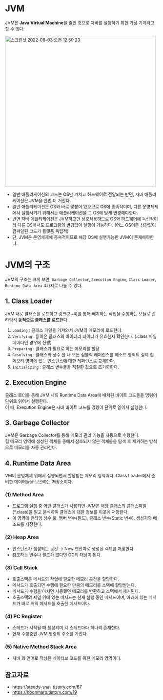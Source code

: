 # JVM

JVM은 **Java Virtual Machine**을 줄인 것으로 자바를 실행하기 위한 가상 기계라고 할 수 잇다.

<img width="493" alt="스크린샷 2022-08-03 오전 12 50 23" src="https://user-images.githubusercontent.com/97823928/182417642-2ecc5ac5-79a1-4c36-8cce-c88a4642a5e0.png">


* 일반 애플리케이션의 코드는 OS만 거치고 하드웨어로 전달되는 반면, 자바 애플리케이션은 JVM을 한번 더 거친다.
* 일반 애플리케이션은 OS와 바로 맞붙어 있으므로 OS에 종속적이며, 다른 운영체제에서 실행시키기 위해서는 애플리케이션을 그 OS에 맞게 변경해야한다. 
* 반면 자바 애플리케이션은 JVM하고만 상호작용하므로 OS와 하드웨어에 독립적이라 다른 OS에서도 프로그램의 변경없이 실행이 가능하다. (어느 OS이든 상관없이 컴파일된 코드가 플랫폼 독립적)
* 단, JVM은 운영체제에 종속적이므로 해당 OS에 실행가능한 JVM이 존재해야한다.

# JVM의 구조

JVM의 구조는 크게 보면, ```Garbage Collector```, ```Execution Engine```, ```Class Loader```, ```Runtime Data Area``` 4가지로 나눌 수 있다.

## 1. Class Loader

JVM 내로 클래스를 로드하고 링크(2~4)를 통해 배치하는 작업을 수행하는 모듈로 런타임시 **동적으로 클래스를 로드**한다.

1. ```Loading``` : 클래스 파일을 가져와서 JVM의 메모리에 로드한다.
2. ```Verifying``` : 읽어온 클래스의 바이너리 데이터가 유효한지 확인한다. (.class 파일 데이터인 경우에 진행)
3. ```Preparing``` : 클래스가 필요로 하는 메모리를 할당
4. ```Resolving``` : 클래스의 상수 풀 내 모든 심볼릭 레퍼런스를 메소드 영역의 실제 힙 메모리 영역에 있는 인스턴스에 대한 레퍼런스로 교체한다.
5. ```Initializing``` : 클래스 변수들을 적절한 값으로 초기화한다.
 

## 2. Execution Engine

클래스 로더를 통해 JVM 내의 Runtime Data Area에 배치된 바이트 코드들을 명렁어 단위로 읽어서 실행한다.   
이 때, Execution Engine은 자바 바이트 코드를 명령어 단위로 읽어서 실행한다.

## 3. Garbage Collector

JVM은 Garbage Collector를 통해 메모리 관리 기능을 자동으로 수행한다.  
힙 메모리 영역에 생성된 객체들 중에서 참조되지 않은 객체들을 탐색 후 제거하는 방식으로 메모리를 자동 관리한다.

## 4. Runtime Data Area

VM이 운영체제 위에서 실행되면서 할당받는 메모리 영역이다. Class Loader에서 준비한 데이터들을 보관하는 저장소이다.

### (1) Method Area 

* 프로그램 실행 중 어떤 클래스가 사용되면 JVM은 해당 클래스의 클래스파일(*.class)을 읽고 분석하여 클래스에 대한 정보를 이곳에 저장한다.
* 이 영역에 런타임 상수 풀, 멤버 변수(필드), 클래스 변수(Static 변수), 생성자와 메소드를 저장한다.

### (2) Heap Area
* 인스턴스가 생성되는 공간 → New 연산자로 생성된 객체를 저장한다.
* 참조하는 변수나 필드가 없다면 GC의 대상이 된다.

### (3) Call Stack
* 호출스택은 메서드의 작업에 필요한 메모리 공간을 할당한다.
* 메서드가 호출되면 수행에 필요한 만큼의 메모리를 스택에 할당받는다.
* 메서드가 수행을 마치면 사용했던 메모리를 반환하고 스택에서 제거된다.
* 호출스택의 제일 위에 있는 메서드는 현재 실행 중인 메서드이며, 아래에 있는 메서드가 바로 위의 메서드를 호출한 메서드이다. 

### (4) PC Register

* 스레드가 시작될 때 생성되며 각 스레드마다 하나씩 존재한다. 
* 현재 수행중인 JVM 명령의 주소를 가진다.

### (5) Native Method Stack Area

* 자바 외 언어로 작성된 네이티브 코드를 위한 메모리 영역이다.

## 참고자료
* https://steady-snail.tistory.com/67
* https://hoonmaro.tistory.com/19

